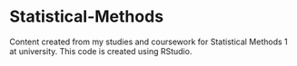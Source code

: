 # Statistical-Methods
Content created from my studies and coursework for Statistical Methods 1 at university. This code is created using RStudio.
